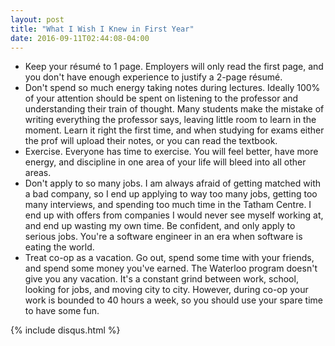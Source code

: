 ```yaml
---
layout: post
title: "What I Wish I Knew in First Year"
date: 2016-09-11T02:44:08-04:00
---
```

+ Keep your résumé to 1 page. Employers will only read the first page, and you don't have enough experience to justify a 2-page résumé.
+ Don't spend so much energy taking notes during lectures. Ideally 100% of your attention should be spent on listening to the professor and understanding their train of thought. Many students make the mistake of writing everything the professor says, leaving little room to learn in the moment. Learn it right the first time, and when studying for exams either the prof will upload their notes, or you can read the textbook.
+ Exercise. Everyone has time to exercise. You will feel better, have more energy, and discipline in one area of your life will bleed into all other areas.
+ Don't apply to so many jobs. I am always afraid of getting matched with a bad company, so I end up applying to way too many jobs, getting too many interviews, and spending too much time in the Tatham Centre. I end up with offers from companies I would never see myself working at, and end up wasting my own time. Be confident, and only apply to serious jobs. You're a software engineer in an era when software is eating the world.
+ Treat co-op as a vacation. Go out, spend some time with your friends, and spend some money you've earned. The Waterloo program doesn't give you any vacation. It's a constant grind between work, school, looking for jobs, and moving city to city. However, during co-op your work is bounded to 40 hours a week, so you should use your spare time to have some fun.

{% include disqus.html %}

